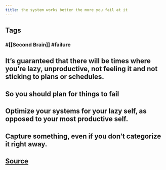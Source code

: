```yaml
---
title: the system works better the more you fail at it
---
```


## Tags
### #[[Second Brain]] #failure
## It’s guaranteed that there will be times where you’re lazy, unproductive, not feeling it and not sticking to plans or schedules.
## So you should plan for things to fail
## Optimize your systems for your lazy self, as opposed to your most productive self.
## Capture something, even if you don’t categorize it right away.
## [Source]( https://youtu.be/96pSnIo4nDg)
